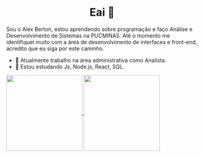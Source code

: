 <h1 align="center">Eai 👋 </h1>


<p>
Sou o Alex Berton, estou aprendendo sobre programação e faço Análise e Desenvolvimento de Sistemas na PUCMINAS.
Até o momento me identifiquei muito com a área de desenvolvimento de interfaces e front-end, acredito que eu siga por este caminho.
</p>

- 🔭 Atualmente trabalho na área administrativa como Analista.
- 🌱 Estou estudando Js, Node.js, React, SQL.

<div>
  <a href="https://github.com/AlexBertonn">
    <img align="center" height="200em" src="https://github-readme-stats-git-master-alex-bertons-projects.vercel.app/api?username=AlexBertonn&show_ icons=true&theme=dark&hide_border=true&count_private=true&include_all_commits=true"/>
  <img align="center" height="200em" src="https://github-readme-stats-git-master-alex-bertons-projects.vercel.app/api/top-langs/?username=AlexBertonn&border_radius=false&show_icons=true&theme=dark&hide_border=true&count_private=true&include_all_commits=true&hide=contribs"/>
</div>

